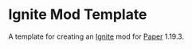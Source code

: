 Ignite Mod Template
===================

A template for creating an [Ignite](https://github.com/vectrix-space/ignite) 
mod for [Paper](https://papermc.io/) 1.19.3.

